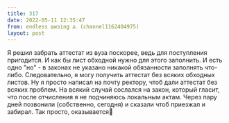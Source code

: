 ```yaml
---
title: 317
date: 2022-05-11 12:35:47
from: endless шизing ⍼ (channel1162404975)
layout: post
---
```


Я решил забрать аттестат из вуза поскорее, ведь для поступления пригодится. И как бы лист обходной нужно для этого заполнить.
И есть одно "но" - в законах не указано никакой обязанности заполнять что-либо. Следовательно, я могу получить аттестат без всяких обходных листов.
Ну я просто написал на почту ректору, чтоб дали аттестат без всяких проблем. На всякий случай сослался на закон, который гласит, что после отчисления я не подчиняюсь локальным актам.
Через пару дней позвонили (собственно, сегодня) и сказали чтоб приезжал и забирал.
Так просто, оказывается🧐
